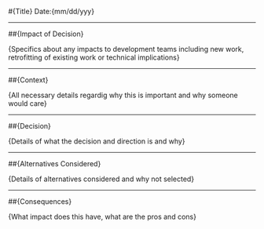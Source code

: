 #{Title}
Date:{mm/dd/yyy}
<hr>
##{Impact of Decision}

{Specifics about any impacts to development teams including new work, retrofitting of existing work or technical implications}
<hr>
##{Context}

{All necessary details regardig why this is important and why someone would care}
<hr>
##{Decision}

{Details of what the decision and direction is and why}
<hr>
##{Alternatives Considered}

{Details of alternatives considered and why not selected}
<hr>
##{Consequences}

{What impact does this have, what are the pros and cons}
